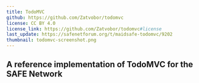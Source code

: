 ```yaml
---
title: TodoMVC
github: https://github.com/Zatvobor/todomvc
license: CC BY 4.0
license_link: https://github.com/Zatvobor/todomvc#license
last_update: https://safenetforum.org/t/maidsafe-todomvc/9202
thumbnail: todomvc-screenshot.png
---
```


## A reference implementation of TodoMVC for the SAFE Network

